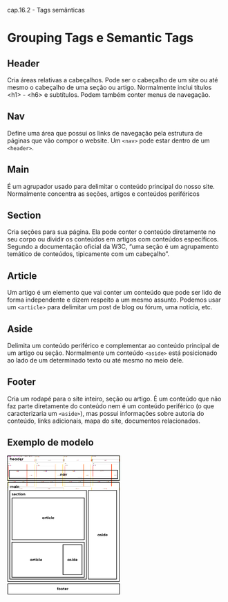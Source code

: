 cap.16.2 - Tags semânticas 

# Grouping Tags e Semantic Tags

## Header

Cria áreas relativas a cabeçalhos. Pode ser o cabeçalho de um site ou até mesmo o cabeçalho de uma seção ou artigo. Normalmente inclui títulos &lt;h1&gt; - &lt;h6&gt; e subtítulos. Podem também conter menus de navegação.

## Nav

Define uma área que possui os links de navegação pela estrutura de páginas que vão compor o website. Um `<nav>` pode estar dentro de um `<header>`.

## Main

É um agrupador usado para delimitar o conteúdo principal do nosso site. Normalmente concentra as seções, artigos e conteúdos periféricos

## Section

Cria seções para sua página. Ela pode conter o conteúdo diretamente no seu corpo ou dividir os conteúdos em artigos com conteúdos específicos. Segundo a documentação oficial da W3C, “uma seção é um agrupamento temático de conteúdos, tipicamente com um cabeçalho”.

## Article

Um artigo é um elemento que vai conter um conteúdo que pode ser lido de forma independente e dizem respeito a um mesmo assunto. Podemos usar um `<article>` para delimitar um post de blog ou fórum, uma notícia, etc.

## Aside

Delimita um conteúdo periférico e complementar ao conteúdo principal de um artigo ou seção. Normalmente um conteúdo `<aside>` está posicionado ao lado de um determinado texto ou até mesmo no meio dele.

## Footer

Cria um rodapé para o site inteiro, seção ou artigo. É um conteúdo que não faz parte diretamente do conteúdo nem é um conteúdo periférico (o que caracterizaria um `<aside>`), mas possui informações sobre autoria do conteúdo, links adicionais, mapa do site, documentos relacionados.

## Exemplo de modelo

<img src="../../../_resources/ca6e2d0345184d5b90e7fc8685291c55.png" alt="1a6571d3fba16d2340082e1daf89d955.png" width="261" height="321">